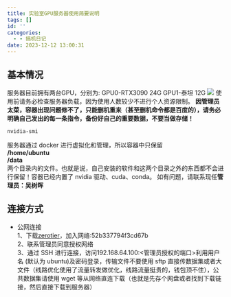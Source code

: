 ```yaml
---
title: 实验室GPU服务器使用简要说明
tags: []
id: ''
categories:
  - - 搞机日记
date: 2023-12-12 13:00:31
---
```

## 基本情况
服务器目前拥有两台GPU，分别为:
GPU0-RTX3090 24G
GPU1-泰坦 12G
![](https://img.wush.cc/231216171645-image.png?imageView2/0/format/webp/q/80)
使用前请务必检查服务器负载，因为使用人数较少不进行个人资源限制。 **因管理员太菜，容器出现问题修不了，只能删机重来（甚至删机命令都是百度的），请务必明确自己发出的每一条指令，备份好自己的重要数据，不要当做存储！**
```shell
nvidia-smi
```
服务器通过 docker 进行虚拟化和管理，所以容器中只保留 </br>
**/home/ubuntu** </br>
**/data** </br>
两个目录内的文件。也就是说，自己安装的软件和这两个目录之外的东西都不会进行保留！容器已经内置了 nvidia 驱动、cuda、conda。
如有问题，请联系现任**管理员：吴树晖**
## 连接方式
* 公网连接</br>
1、下载[zerotier](https://www.zerotier.com/)，加入网络:52b337794f3cd67b </br>
2、联系管理员同意授权网络</br>
3、通过 SSH 进行连接，访问192.168.64.100:<管理员授权的端口>利用用户名 (默认为 ubuntu)及密码登录，传输文件不要使用 sftp 直接传数据集或者大文件（线路优化使用了流量转发做优化，线路流量挺贵的，钱包顶不住），公共数据集请使用 wget 等从网络直连下载（也就是先存个网盘或者找到下载链接，然后直接下载到服务器）</br>